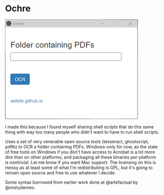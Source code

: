 # Ochre

![Ochre](ochre.png)

I made this because I found myself sharing shell scripts that do this same thing with way too many people who didn't want to have to run shell scripts.

Uses a set of very venerable open source tools (tesseract, ghostscript, pdftk) to OCR a folder containing PDFs. Windows-only for now, as the state of free tools on Windows if you don't have access to Acrobat is a lot more dire than on other platforms, and packaging all these binaries per-platform is nontrivial. Let me know if you want Mac support. The licensing on this is messy as at least some of what I'm redistributing is GPL, but it's going to remain open source and free to use whatever I decide.

Some syntax borrowed from earlier work done at @artefactual by @mistydemeo.